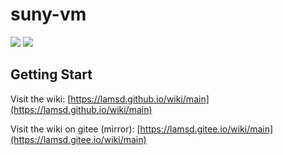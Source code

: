 # suny-vm
![](https://img.shields.io/travis/com/lamsd/suny-vm) ![](https://img.shields.io/github/license/lamsd/suny-vm)

## Getting Start

Visit the wiki: [https://lamsd.github.io/wiki/main](https://lamsd.github.io/wiki/main)

Visit the wiki on gitee (mirror): [https://lamsd.gitee.io/wiki/main](https://lamsd.gitee.io/wiki/main)
